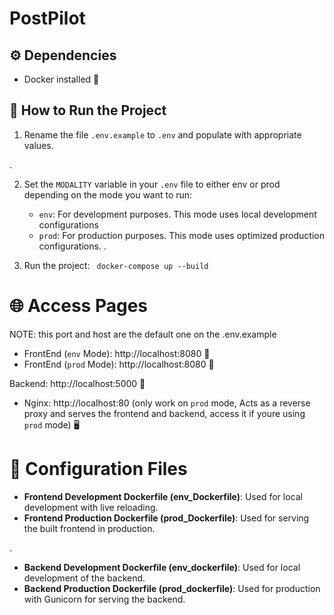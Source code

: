 # PostPilot


## ⚙️ Dependencies

- Docker installed 🐳

## 🚀 How to Run the Project

1. Rename the file `.env.example` to `.env` and populate with appropriate values.

.

2. Set the `MODALITY` variable in your `.env` file to either env or prod depending on the mode you want to run:

    - `env`: For development purposes. This mode uses local development configurations
    - `prod`: For production purposes. This mode uses optimized production configurations.
.

2. Run the project: ` docker-compose up --build`
   
# 🌐 Access Pages

NOTE: this port and host are the default one on the .env.example

- FrontEnd (`env` Mode): http://localhost:8080 🌟
- FrontEnd (`prod` Mode): http://localhost:8080 🌟

Backend: http://localhost:5000 🔧

- Nginx: http://localhost:80 (only work on `prod` mode, Acts as a reverse proxy and serves the frontend and backend, access it if youre using `prod` mode) 🖥️

# 🔧 Configuration Files

- **Frontend Development Dockerfile (env_Dockerfile)**: Used for local development with live reloading.
- **Frontend Production Dockerfile (prod_Dockerfile)**: Used for serving the built frontend in production.

.

- **Backend Development Dockerfile (env_dockerfile)**: Used for local development of the backend.
- **Backend Production Dockerfile (prod_dockerfile)**: Used for production with Gunicorn for serving the backend.